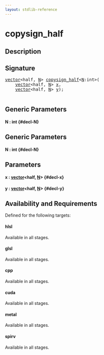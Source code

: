 ```yaml
---
layout: stdlib-reference
---
```


# copysign\_half

## Description





## Signature 

<pre>
<a href="/stdlib-reference/types/vector/index">vector</a>&lt;<span class="code_keyword">half</span>, <a href="/stdlib-reference/global-decls/copysign_half#decl-N" class="code_var">N</a>&gt; <a href="/stdlib-reference/global-decls/copysign_half">copysign_half</a>&lt;<a href="/stdlib-reference/global-decls/copysign_half#decl-N" class="code_var">N</a>:<span class="code_keyword">int</span>&gt;(
    <a href="/stdlib-reference/types/vector/index">vector</a>&lt;<span class="code_keyword">half</span>, <a href="/stdlib-reference/global-decls/copysign_half#decl-N" class="code_var">N</a>&gt; <a href="/stdlib-reference/global-decls/copysign_half#decl-x" class="code_param">x</a>,
    <a href="/stdlib-reference/types/vector/index">vector</a>&lt;<span class="code_keyword">half</span>, <a href="/stdlib-reference/global-decls/copysign_half#decl-N" class="code_var">N</a>&gt; <a href="/stdlib-reference/global-decls/copysign_half#decl-y" class="code_param">y</a>);

</pre>

## Generic Parameters

#### N  : int {#decl-N}

## Generic Parameters

#### N  : int {#decl-N}

## Parameters

#### x  : [vector](/stdlib-reference/types/vector/index)\<half, [N](/stdlib-reference/types/vector/index#decl-N)\> {#decl-x}
#### y  : [vector](/stdlib-reference/types/vector/index)\<half, [N](/stdlib-reference/types/vector/index#decl-N)\> {#decl-y}

## Availability and Requirements

Defined for the following targets:

#### hlsl
Available in all stages.

#### glsl
Available in all stages.

#### cpp
Available in all stages.

#### cuda
Available in all stages.

#### metal
Available in all stages.

#### spirv
Available in all stages.



